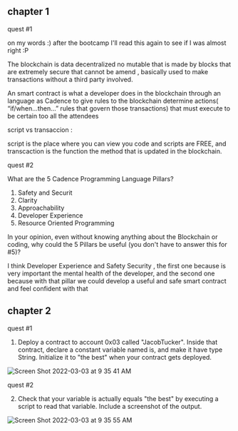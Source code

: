 ## chapter 1

quest #1

on my words :) after the bootcamp I'll read this again to see if I was almost right :P 

The blockchain is data decentralized no mutable that is made by blocks that are extremely secure that cannot be amend , basically used to make transactions without a third party involved.

An smart contract is what a developer does in the blockchain through an language as Cadence to give rules to the blockchain determine actions( “if/when...then…” rules that govern those transactions) that must execute to be certain too all the attendees 

script   vs   transaccion :

script is the place where you can view you code and scripts are FREE,  and transcaction is the function the method that is updated in the blockchain.

quest #2

What are the 5 Cadence Programming Language Pillars?

1. Safety and Securit
2. Clarity
3. Approachability
4. Developer Experience
5. Resource Oriented Programming

In your opinion, even without knowing anything about the Blockchain or coding, why could the 5 Pillars be useful (you don't have to answer this for #5)?

I think Developer Experience and Safety Security , the first one  because is very important the mental health of the developer, and the second one because with that pillar we could develop a useful and safe smart contract and feel confident with that 

## chapter 2

quest #1

1. Deploy a contract to account 0x03 called "JacobTucker". Inside that contract, declare a constant variable named is, and make it have type String. Initialize it to "the best" when your contract gets deployed.

![Screen Shot 2022-03-03 at 9 35 41 AM](https://user-images.githubusercontent.com/46632846/156587760-0a0aab85-b6bb-49ed-be78-e8815764a16d.png)

quest #2

2. Check that your variable is actually equals "the best" by executing a script to read that variable. Include a screenshot of the output.

![Screen Shot 2022-03-03 at 9 35 55 AM](https://user-images.githubusercontent.com/46632846/156588047-bc6cadac-0f91-411d-a4ed-03f0004d49d8.png)


